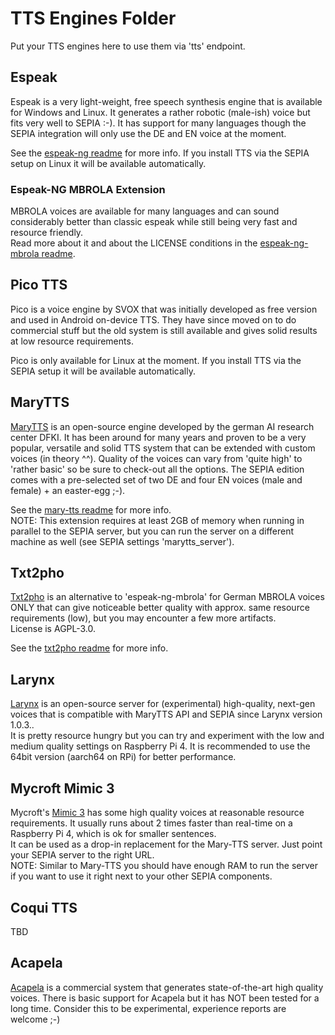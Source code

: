 # TTS Engines Folder

Put your TTS engines here to use them via 'tts' endpoint.

## Espeak

Espeak is a very light-weight, free speech synthesis engine that is available for Windows and Linux. 
It generates a rather robotic (male-ish) voice but fits very well to SEPIA :-). It has support for many languages though the SEPIA integration will only use the DE and EN voice at the moment.  
  
See the [espeak-ng readme](espeak-ng/README.md) for more info. If you install TTS via the SEPIA setup on Linux it will be available automatically.

### Espeak-NG MBROLA Extension

MBROLA voices are available for many languages and can sound considerably better than classic espeak while still being very fast and resource friendly.  
Read more about it and about the LICENSE conditions in the [espeak-ng-mbrola readme](espeak-ng-mbrola/README.md).

## Pico TTS

Pico is a voice engine by SVOX that was initially developed as free version and used in Android on-device TTS. 
They have since moved on to do commercial stuff but the old system is still available and gives solid results at low resource requirements.  
  
Pico is only available for Linux at the moment. If you install TTS via the SEPIA setup it will be available automatically.

## MaryTTS

[MaryTTS](http://mary.dfki.de/) is an open-source engine developed by the german AI research center DFKI. 
It has been around for many years and proven to be a very popular, versatile and solid TTS system that can be extended with custom voices (in theory ^^).
Quality of the voices can vary from 'quite high' to 'rather basic' so be sure to check-out all the options. The SEPIA edition comes with a pre-selected set of two DE and four EN voices (male and female) + an easter-egg ;-).
  
See the [mary-tts readme](marytts/INSTALL.md) for more info.  
NOTE: This extension requires at least 2GB of memory when running in parallel to the SEPIA server, but you can run the server on a different machine as well (see SEPIA settings 'marytts_server').

## Txt2pho

[Txt2pho](https://github.com/GHPS/txt2pho) is an alternative to 'espeak-ng-mbrola' for German MBROLA voices ONLY that can give noticeable better quality with approx. same resource requirements (low), but you may encounter a few more artifacts.  
License is AGPL-3.0.
  
See the [txt2pho readme](txt2pho/README.md) for more info.

## Larynx

[Larynx](https://github.com/rhasspy/larynx) is an open-source server for (experimental) high-quality, next-gen voices that is compatible with MaryTTS API and SEPIA since Larynx version 1.0.3..  
It is pretty resource hungry but you can try and experiment with the low and medium quality settings on Raspberry Pi 4. It is recommended to use the 64bit version (aarch64 on RPi) for better performance.

## Mycroft Mimic 3

Mycroft's [Mimic 3](https://github.com/MycroftAI/mimic3) has some high quality voices at reasonable resource requirements. It usually runs about 2 times faster than real-time on a Raspberry Pi 4, which is ok for smaller sentences.  
It can be used as a drop-in replacement for the Mary-TTS server. Just point your SEPIA server to the right URL.  
NOTE: Similar to Mary-TTS you should have enough RAM to run the server if you want to use it right next to your other SEPIA components.

## Coqui TTS

TBD

## Acapela

[Acapela](https://www.acapela-group.com/demos/) is a commercial system that generates state-of-the-art high quality voices. There is basic support for Acapela but it has NOT been tested for a long time.
Consider this to be experimental, experience reports are welcome ;-)
